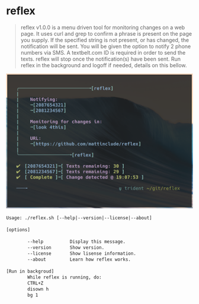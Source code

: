 # reflex

> reflex v1.0.0 is a menu driven tool for monitoring changes on a web page.
> It uses curl and grep to confirm a phrase is present on the page you supply. If the
> specified string is not present, or has changed, the notification will be sent. You will
> be given the option to notify 2 phone numbers via SMS. A textbelt.com ID is required in
> order to send the texts. reflex will stop once the notification(s) have been sent.
> Run reflex in the background and logoff if needed, details on this bellow.

![reflex](./reflex.png)

    Usage: ./reflex.sh [--help|--version|--license|--about]

    [options]

            --help          Display this message.
            --version       Show version.
            --license       Show lisense information.
            --about         Learn how reflex works.

    [Run in backgroud]
            While reflex is running, do:
            CTRL+Z
            disown h
            bg 1
